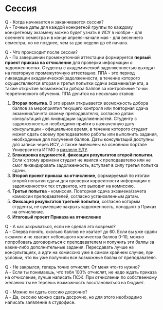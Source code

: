 # Сессия

Q - Когда начинается и заканчивается сессия?  
A - Точные даты для каждой конкретной группы по каждому конкретному экзамену можно будет узнать в ИСУ в ноябре - для осеннего семестра и в конце апреля-начале мая - для весеннего семестра, но не позднее, чем за две недели до её начала.

Q - Что происходит после сессии?  
A - По завершении промежуточной аттестации формируется **первый проект приказа на отчисление** для проверки информации о задолженностях. Студенты с академической задолженностью выходят на повторную промежуточную аттестацию. ППА - это период ликвидации академической задолженности, в течение которого осуществляются вторая и третья попытки сдачи экзамена/зачета, а также открытие возможности добора баллов за контрольные точки теоретического обучения. ППА делится на несколько этапов:
1. **Вторая попытка**. В это время открывается возможность добора баллов за мероприятия текущего контроля или повторная сдача экзамена/зачета своему преподавателю, согласно датам консультаций для ликвидации задолженностей. Студенту с задолженностью необходимо прийти в назначенную дату консультации - официальное время, в течение которого студент может сдать своему преподавателю работы или выполнить задания, необходимые для получения баллов. Даты консультаций доступны для записи через ИСУ, а также вывешены на основном портале Университета ИТМО в [разделе ЕДУ](https://de.ifmo.ru/?node=cde&index=schedule).
2. **Блокировка ведомостей, фиксация результатов второй попытки**. Если к этому времени студент не явился к преподавателю или не смог ликвидировать задолженность, вступает в силу третья попытка сдачи.
3. **Второй проект приказа на отчисление**, формируемый по итогам второй попытки сдачи для проверки корректности информации о задолженностях тех студентов, кто выходит на комиссию.
4. **Третья попытка** - комиссия. Повторная сдача экзамена/зачета комиссии преподавателей, согласно установленным датам.
5. **Фиксация результатов третьей попытки**, согласно которым студенты, не сумевшие закрыть задолженность, попадают в Приказ на отчисление.
6. **Итоговый проект Приказа на отчисление**
 
Q - А как закрываться, если не сделал это вовремя?  
A - Сперва понять, сколько баллов не хватает до 60. Если вы уже сдали экзамен и не хватает небольшого количества баллов 0-10, можно попробовать договориться с преподавателем и получить эти баллы за какие-либо дополнительные задания. Пересдавать лучше на консультациях, а идти на комиссию уже в самом крайнем случае, при условии, что вы уже получили все возможные баллы от преподавателя.

Q - Не закрылся, теперь точно отчислят. От меня что-то нужно?  
A - Если ты понимаешь, что тебя 100% отчислят, не надо ждать приказа на отчисление, лучше написать ПСЖ. При отчислении по собственному желанию ты не теряешь возможность восстановиться на бюджет.

Q - Можно ли сдать сессию досрочно?  
A - Да, сессию можно сдать досрочно, но для этого необходимо написать заявление в студофисе.
